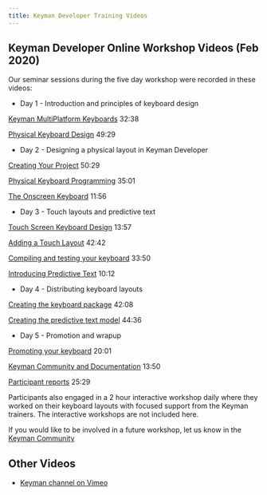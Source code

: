 ```yaml
---
title: Keyman Developer Training Videos
---
```


## Keyman Developer Online Workshop Videos (Feb 2020)

Our seminar sessions during the five day workshop were recorded in these videos:

* Day 1 - Introduction and principles of keyboard design

[Keyman MultiPlatform Keyboards](https://vimeo.com/398526050)  32:38

[Physical Keyboard Design](https://vimeo.com/398597795)  49:29
  
* Day 2 - Designing a physical layout in Keyman Developer

[Creating Your Project](https://vimeo.com/398633096)  50:29

[Physical Keyboard Programming](https://vimeo.com/398823972)  35:01

[The Onscreen Keyboard](https://vimeo.com/398839060) 11:56
  
* Day 3 - Touch layouts and predictive text

[Touch Screen Keyboard Design](https://vimeo.com/398855427)  13:57

[Adding a Touch Layout](https://vimeo.com/398906074) 42:42

[Compiling and testing your keyboard](https://vimeo.com/399914710) 33:50

[Introducing Predictive Text](https://vimeo.com/399875005)  10:12
  
* Day 4 - Distributing keyboard layouts 

[Creating the keyboard package](https://vimeo.com/398939211) 42:08

[Creating the predictive text model](https://vimeo.com/399132672) 44:36

* Day 5 - Promotion and wrapup

[Promoting your keyboard](https://vimeo.com/399162811)  20:01

[Keyman Community and Documentation](https://vimeo.com/399264352) 13:50

[Participant reports](https://vimeo.com/399264352)  25:29


Participants also engaged in a 2 hour interactive workshop daily where they worked on their keyboard
layouts with focused support from the Keyman trainers. The interactive workshops are not included here.

If you would like to be involved in a future workshop, let us know in the
[Keyman Community](https://community.software.sil.org/c/keyman)

## Other Videos

* [Keyman channel on Vimeo](https://vimeo.com/channels/keyman)
